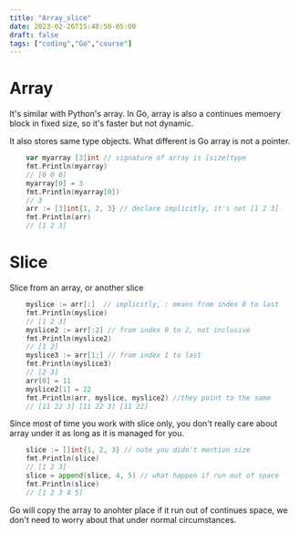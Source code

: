 ```yaml
---
title: "Array_slice"
date: 2023-02-26T15:48:50-05:00
draft: false
tags: ["coding","Go","course"]
---
```


# Array
It's similar with Python's array. In Go, array is also a continues memoery block in fixed size, so it's faster but not dynamic. 

It also stores same type objects. What different is Go array is not a pointer. 

```go
	var myarray [3]int // signature of array is [size]type
	fmt.Println(myarray)
    // [0 0 0]
	myarray[0] = 3
	fmt.Println(myarray[0])
    // 3
	arr := [3]int{1, 2, 3} // declare implicitly, it's not [1 2 3]
	fmt.Println(arr)
    // [1 2 3]
```

# Slice

Slice from an array, or another slice

```go
	myslice := arr[:]  // implicitly, : means from index 0 to last
	fmt.Println(myslice)
    // [1 2 3]
	myslice2 := arr[:2] // from index 0 to 2, not inclusive 
	fmt.Println(myslice2)
    // [1 2]
    myslice3 := arr[1:] // from index 1 to last
	fmt.Println(myslice3)
    // [2 3]
	arr[0] = 11
	myslice2[1] = 22
	fmt.Println(arr, myslice, myslice2) //they point to the same
    // [11 22 3] [11 22 3] [11 22] 
```

Since most of time you work with slice only, you don't really care about array under it as long as it is managed for you.
```go
	slice := []int{1, 2, 3} // note you didn't mention size
	fmt.Println(slice)
    // [1 2 3]
	slice = append(slice, 4, 5) // what happen if run out of space
	fmt.Println(slice)
    // [1 2 3 4 5]
```
Go will copy the array to anohter place if it run out of continues space, we don't need to worry about that under normal circumstances. 